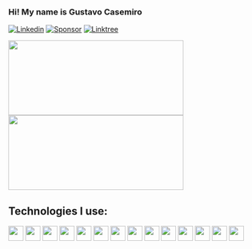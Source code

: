 ### Hi! My name is Gustavo Casemiro

[![Linkedin](https://img.shields.io/badge/LinkedIn-0077B5?style=for-the-badge&logo=linkedin&logoColor=white)](https://www.linkedin.com/in/gustavo-henrique-casemiro-banhos-56a938232/)
[![Sponsor](https://img.shields.io/badge/sponsor-30363D?style=for-the-badge&logo=GitHub-Sponsors&logoColor=#white)](https://github.com/sponsors/CasemiroDev)
[![Linktree](https://img.shields.io/badge/linktree-39E09B?style=for-the-badge&logo=linktree&logoColor=white)](https://linktr.ee/gcasemiro)
<div>
<a href="https://github.com/anuraghazra/github-readme-stats">
  <img height=150 width=350 align="center"  src=https://github-readme-stats.vercel.app/api?username=CasemiroDev&theme=vue-dark&show_icons=true&hide_border=false&count_private=true) />
</a>
<a href="https://github.com/anuraghazra/convoychat">
  <img height=150 width =350 align="center" src=![CasemiroDev's Top Languages](https://github-readme-stats.vercel.app/api/top-langs/?username=CasemiroDev&theme=vue-dark&show_icons=true&hide_border=false&layout=compact) />
</a>
</div>

## Technologies I use:
<div>
  <img src="https://cdn.jsdelivr.net/gh/devicons/devicon@latest/icons/python/python-original.svg" height="30" width="30" />
  <img src="https://cdn.jsdelivr.net/gh/devicons/devicon@latest/icons/flask/flask-original-wordmark.svg" height="30" width="30" />
  <img src="https://cdn.jsdelivr.net/gh/devicons/devicon@latest/icons/sqlalchemy/sqlalchemy-original.svg" height="30" width="30"/>
  <img src="https://cdn.jsdelivr.net/gh/devicons/devicon@latest/icons/anaconda/anaconda-original.svg" height="30" width="30"/>
  <img src="https://cdn.jsdelivr.net/gh/devicons/devicon@latest/icons/docker/docker-original.svg" height="30" width="30"/>
  <img src="https://cdn.jsdelivr.net/gh/devicons/devicon@latest/icons/git/git-original.svg" height="30" width="30"/>
  <img src="https://cdn.jsdelivr.net/gh/devicons/devicon@latest/icons/html5/html5-original.svg" height="30" width="30"/>
  <img src="https://cdn.jsdelivr.net/gh/devicons/devicon@latest/icons/css3/css3-original.svg" height="30" width="30"/>
  <img src="https://cdn.jsdelivr.net/gh/devicons/devicon@latest/icons/numpy/numpy-original.svg" height="30" width="30"/>
  <img src="https://cdn.jsdelivr.net/gh/devicons/devicon@latest/icons/postgresql/postgresql-original.svg" height="30" width="30"/>
  <img src="https://cdn.jsdelivr.net/gh/devicons/devicon@latest/icons/scikitlearn/scikitlearn-original.svg" height="30" width="30" />
  <img src="https://cdn.jsdelivr.net/gh/devicons/devicon@latest/icons/jupyter/jupyter-original.svg" height="30" width="30"/>
  <img src="https://cdn.jsdelivr.net/gh/devicons/devicon@latest/icons/c/c-original.svg" height="30" width="30"/>
  <img src="https://cdn.jsdelivr.net/gh/devicons/devicon@latest/icons/cplusplus/cplusplus-original.svg" height="30" width="30"/>
  


</div>
